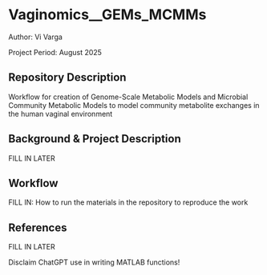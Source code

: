 # Vaginomics__GEMs_MCMMs

Author: Vi Varga

Project Period: August 2025


## Repository Description

Workflow for creation of Genome-Scale Metabolic Models and Microbial Community Metabolic Models to model community metabolite exchanges in the human vaginal environment


## Background & Project Description

FILL IN LATER


## Workflow

FILL IN: How to run the materials in the repository to reproduce the work


## References

FILL IN LATER

Disclaim ChatGPT use in writing MATLAB functions!
